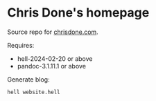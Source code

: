 # Chris Done's homepage

Source repo for [chrisdone.com](https://chrisdone.com).

Requires:

* hell-2024-02-20 or above
* pandoc-3.1.11.1 or above

Generate blog:

    hell website.hell
